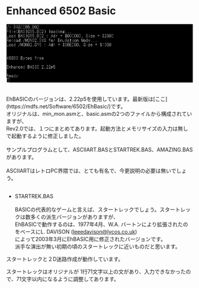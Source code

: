 # Enhanced 6502 Basic<BR>

![](../photo/autoreload.png)

<BR>
EhBASICのバージョンは、2.22p5を使用しています。最新版は[ここ](https://mdfs.net/Software/6502/EhBasic/)です。<br>
オリジナルは、min_mon.asmと、basic.asmの2つのファイルから構成されていますが、<br>
Rev2.0では、１つにまとめてあります。起動方法とメモリサイズの入力は無しで起動するように修正しました。<BR>
<br>
サンプルプログラムとして、ASCIIART.BASとSTARTREK.BAS、AMAZING.BASがあります。<BR><BR>
ASCIIARTはレトロPC界隈では、とても有名で、今更説明の必要は無いでしょう。<br>
<br>

- STARTREK.BAS<br><br>
  BASICの代表的なゲームと言えば、スタートレックでしょう。スタートレックは数多くの派生バージョンがありますが、<br>
  EhBASICで動作するのは、1977年4月、W.A. バートンにより拡張されたのをベースにL. DAVISON (leeedavison@lycos.co.uk)<br>
  によって2003年3月にEhBASIC用に修正されたバージョンです。<br>
  派手な演出が無い初期の頃のスタートレックに近いものだと思います。<br>




スタートレックと２D迷路作成が動作しています。

スタートレックはオリジナルが
1行71文字以上の文があり、入力できなかったので、71文字以内になるように調整してあります。
